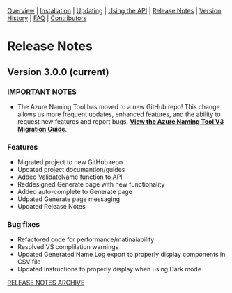 [Overview](/README.md) | [Installation](/docs/INSTALLATION.md) | [Updating](/docs/UPDATING.md) | [Using the API](/docs/USINGTHEAPI.md) | [Release Notes](/RELEASENOTES.md) | [Version History](/docs/VERSIONHISTORY.md) | [FAQ](/docs/FAQ.md) | [Contributors](/docs/CONTRIBUTORS.md)

# Release Notes

## Version 3.0.0 (current)

### IMPORTANT NOTES
- The Azure Naming Tool has moved to a new GitHub repo! This change allows us more frequent updates, enhanced features, and the ability to request new features and report bugs. [**View the Azure Naming Tool V3 Migration Guide**](https://github.com/mspnp/AzureNamingTool/docs/V3REPOSITORYMIGRATION.md).

### Features
- Migrated project to new GitHub repo
- Updated project documantion/guides
- Added ValidateName function to API
- Reddesigned Generate page with new functionality
- Added auto-complete to Generate page
- Udpated Generate page messaging
- Updated Release Notes

### Bug fixes
- Refactored code for performance/matinaiability
- Resolved VS complilation warnings
- Updated Generated Name Log export to properly display components in CSV file
- Updated Instructions to properly display when using Dark mode

[RELEASE NOTES ARCHIVE](/docs/RELEASENOTESARCHIVE.md)
